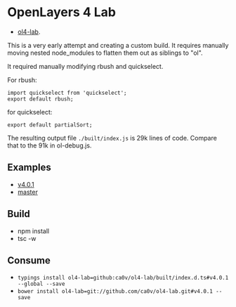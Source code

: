 # OpenLayers 4 Lab
* [ol4-lab](https://github.com/ca0v/ol4-lab).

This is a very early attempt and creating a custom build.  It requires manually moving nested node_modules
to flatten them out as siblings to "ol".

It required manually modifying rbush and quickselect.

For rbush:
```
import quickselect from 'quickselect';
export default rbush;
```

for quickselect:
```
export default partialSort;
```

The resulting output file `./built/index.js` is 29k lines of code.
Compare that to the 91k in ol-debug.js.

## Examples

* [v4.0.1](https://rawgit.com/ca0v/ol4-lab/v4.0.1/rawgit.html)
* [master](https://rawgit.com/ca0v/ol4-lab/master/rawgit.html)

## Build

* npm install
* tsc -w

## Consume

* `typings install ol4-lab=github:ca0v/ol4-lab/built/index.d.ts#v4.0.1 --global --save`
* `bower install ol4-lab=git://github.com/ca0v/ol4-lab.git#v4.0.1 --save`
